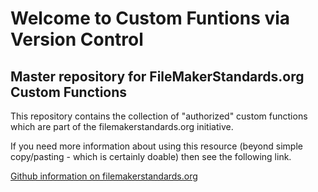 # Welcome to Custom Funtions via Version Control

## Master repository for FileMakerStandards.org Custom Functions

This repository contains the collection of "authorized"
custom functions which are part of the
filemakerstandards.org initiative.

If you need more information about using this resource
(beyond simple copy/pasting - which is certainly doable)
then see the following link.

[Github information on filemakerstandards.org](http://filemakerstandards.org/pages/viewpage.action?pageId=1179667)
